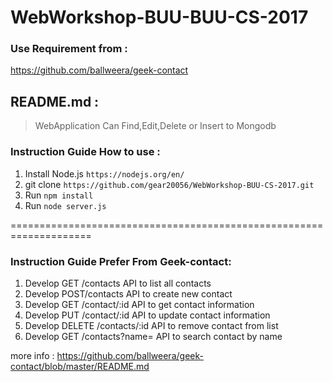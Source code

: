 # WebWorkshop-BUU-BUU-CS-2017

### Use Requirement from :

https://github.com/ballweera/geek-contact

## README.md :

> WebApplication
> Can Find,Edit,Delete or Insert to Mongodb
### Instruction Guide How to use :
1. Install Node.js ``` https://nodejs.org/en/ ```
2. git clone ``` https://github.com/gear20056/WebWorkshop-BUU-CS-2017.git ```
3. Run ``` npm install ```
4. Run ``` node server.js ```

====================================================================
### Instruction Guide Prefer From Geek-contact:
1. Develop GET /contacts API to list all contacts
2. Develop POST/contacts API to create new contact
3. Develop GET /contact/:id API to get contact information
4. Develop PUT /contact/:id API to update contact information
5. Develop DELETE /contacts/:id API to remove contact from list
6. Develop GET /contacts?name= API to search contact by name

more info : https://github.com/ballweera/geek-contact/blob/master/README.md

